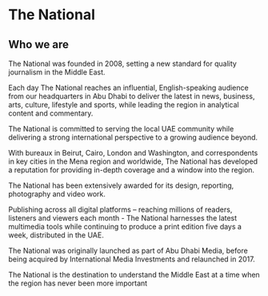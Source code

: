 # The National

## Who we are

The National was founded in 2008, setting a new standard for quality journalism in the Middle East.

Each day The National reaches an influential, English-speaking audience from our headquarters in Abu Dhabi to deliver the latest in news, business, arts, culture, lifestyle and sports, while leading the region in analytical content and commentary.

The National is committed to serving the local UAE community while delivering a strong international perspective to a growing audience beyond.

With bureaux in Beirut, Cairo, London and Washington, and correspondents in key cities in the Mena region and worldwide, The National has developed a reputation for providing in-depth coverage and a window into the region.

The National has been extensively awarded for its design, reporting, photography and video work.

Publishing across all digital platforms – reaching millions of readers, listeners and viewers each month - The National harnesses the latest multimedia tools while continuing to produce a print edition five days a week, distributed in the UAE.

The National was originally launched as part of Abu Dhabi Media, before being acquired by International Media Investments and relaunched in 2017.

The National is the destination to understand the Middle East at a time when the region has never been more important
